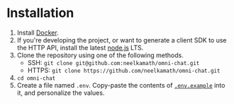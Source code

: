 # Installation

1. Install [Docker](https://hub.docker.com/search/?type=edition&offering=community).
1. If you're developing the project, or want to generate a client SDK to use the HTTP API, install the latest [node.js](https://nodejs.org/en/download/) LTS.
1. Clone the repository using one of the following methods.
    - SSH: `git clone git@github.com:neelkamath/omni-chat.git`
    - HTTPS: `git clone https://github.com/neelkamath/omni-chat.git`
1. `cd omni-chat`
1. Create a file named `.env`. Copy-paste the contents of [`.env.example`](.env.example) into it, and personalize the values.